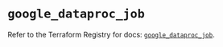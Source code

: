 # `google_dataproc_job`

Refer to the Terraform Registry for docs: [`google_dataproc_job`](https://registry.terraform.io/providers/hashicorp/google/6.49.0/docs/resources/dataproc_job).
